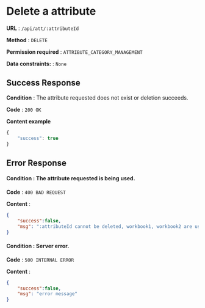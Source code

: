 # Delete a attribute

**URL** : `/api/att/:attributeId`

**Method** : `DELETE`

**Permission required** : `ATTRIBUTE_CATEGORY_MANAGEMENT`

**Data constraints:** : `None`

## Success Response

**Condition** : The attribute requested does not exist or deletion succeeds.

**Code** : `200 OK`

**Content example**

```javascript
{
    "success": true
}
```

## Error Response

#### **Condition** : The attribute requested is being used.

**Code** : `400 BAD REQUEST`

**Content** :

```json
{
    "success":false,
    "msg": ":attributeId cannot be deleted, workbook1, workbook2 are using this attribute."
}
```


#### **Condition** : Server error.

**Code** : `500 INTERNAL ERROR`

**Content** :

```json
{
    "success":false,
    "msg": "error message"
}
```
